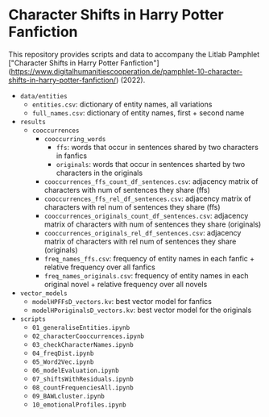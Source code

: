 # Character Shifts in Harry Potter Fanfiction

This repository provides scripts and data to accompany the Litlab Pamphlet ["Character Shifts in Harry Potter Fanfiction"] (https://www.digitalhumanitiescooperation.de/pamphlet-10-character-shifts-in-harry-potter-fanfiction/) (2022). 

- `data/entities`
  * `entities.csv`: dictionary of entity names, all variations
  * `full_names.csv`: dictionary of entity names, first + second name
- `results`
  * `cooccurrences` 
    * `cooccurring_words`
      * `ffs`: words that occur in sentences shared by two characters in fanfics
      * `originals`: words that occur in sentences sharted by two characters in the originals
    * `cooccurrences_ffs_count_df_sentences.csv`: adjacency matrix of characters with num of sentences they share (ffs)
    * `cooccurrences_ffs_rel_df_sentences.csv`: adjacency matrix of characters with rel num of sentences they share (ffs)
    * `cooccurrences_originals_count_df_sentences.csv`: adjacency matrix of characters with num of sentences they share (originals)
    * `cooccurrences_originals_rel_df_sentences.csv`: adjacency matrix of characters with rel num of sentences they share (originals)
    * `freq_names_ffs.csv`: frequency of entity names in each fanfic + relative frequency over all fanfics
    * `freq_names_originals.csv`: frequency of entity names in each original novel + relative frequency over all novels
- `vector_models`
  * `modelHPFFsD_vectors.kv`: best vector model for fanfics
  * `modelHPoriginalsD_vectors.kv`: best vector model for the originals
- `scripts`
  * `01_generaliseEntities.ipynb`
  * `02_characterCooccurrences.ipynb`
  * `03_checkCharacterNames.ipynb`
  * `04_freqDist.ipynb`
  * `05_Word2Vec.ipynb` 
  * `06_modelEvaluation.ipynb`
  * `07_shiftsWithResiduals.ipynb`
  * `08_countFrequenciesAll.ipynb` 
  * `09_BAWLcluster.ipynb`
  * `10_emotionalProfiles.ipynb`
